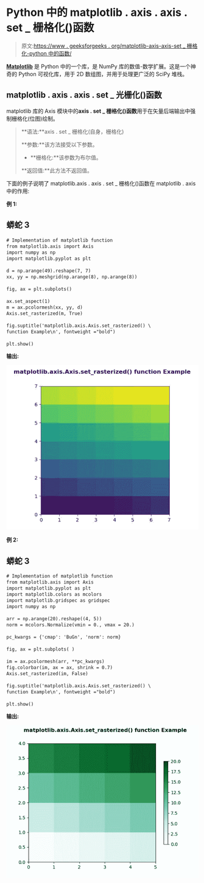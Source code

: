 # Python 中的 matplotlib . axis . axis . set _ 栅格化()函数

> 原文:[https://www . geeksforgeeks . org/matplotlib-axis-axis-set _ 栅格化-python 中的函数/](https://www.geeksforgeeks.org/matplotlib-axis-axis-set_rasterized-function-in-python/)

[**Matplotlib**](https://www.geeksforgeeks.org/python-introduction-matplotlib/) 是 Python 中的一个库，是 NumPy 库的数值-数学扩展。这是一个神奇的 Python 可视化库，用于 2D 数组图，并用于处理更广泛的 SciPy 堆栈。

## matplotlib . axis . axis . set _ 光栅化()函数

matplotlib 库的 Axis 模块中的**axis . set _ 栅格化()函数**用于在矢量后端输出中强制栅格化(位图)绘制。

> **语法:**axis . set _ 栅格化(自身，栅格化)
> 
> **参数:**该方法接受以下参数。
> 
> *   **栅格化:**该参数为布尔值。
> 
> **返回值:**此方法不返回值。

下面的例子说明了 matplotlib.axis . axis . set _ 栅格化()函数在 matplotlib . axis 中的作用:

**例 1:**

## 蟒蛇 3

```
# Implementation of matplotlib function
from matplotlib.axis import Axis
import numpy as np  
import matplotlib.pyplot as plt  

d = np.arange(49).reshape(7, 7)  
xx, yy = np.meshgrid(np.arange(8), np.arange(8))  

fig, ax = plt.subplots()  

ax.set_aspect(1)  
m = ax.pcolormesh(xx, yy, d)  
Axis.set_rasterized(m, True)  

fig.suptitle('matplotlib.axis.Axis.set_rasterized() \
function Example\n', fontweight ="bold")  

plt.show() 
```

**输出:**

![](img/4e88d92a55efa17267d6897f19368779.png)

**例 2:**

## 蟒蛇 3

```
# Implementation of matplotlib function
from matplotlib.axis import Axis
import matplotlib.pyplot as plt  
import matplotlib.colors as mcolors  
import matplotlib.gridspec as gridspec  
import numpy as np  

arr = np.arange(20).reshape((4, 5))  
norm = mcolors.Normalize(vmin = 0., vmax = 20.)  

pc_kwargs = {'cmap': 'BuGn', 'norm': norm}  

fig, ax = plt.subplots( )  

im = ax.pcolormesh(arr, **pc_kwargs)  
fig.colorbar(im, ax = ax, shrink = 0.7)  
Axis.set_rasterized(im, False)  

fig.suptitle('matplotlib.axis.Axis.set_rasterized() \
function Example\n', fontweight ="bold")  

plt.show() 
```

**输出:**

![](img/29d2d59c884e7e222c9fc82de2e88f57.png)